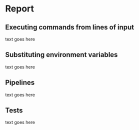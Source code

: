 # Report

## Executing commands from lines of input

text goes here

## Substituting environment variables

text goes here

## Pipelines

text goes here

## Tests

text goes here

